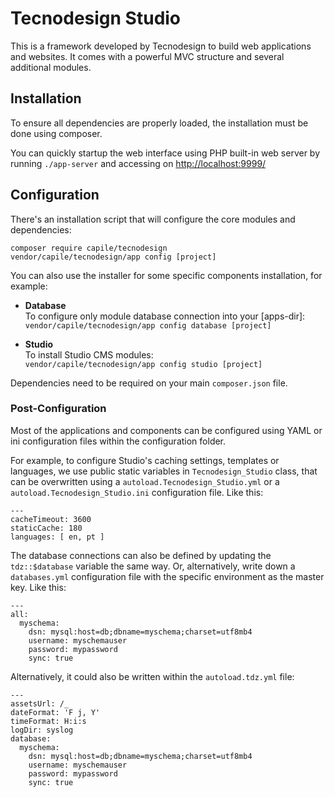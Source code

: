 
Tecnodesign Studio 
==================

This is a framework developed by Tecnodesign to build web applications and websites. It comes with a powerful MVC structure and several additional modules.

## Installation

To ensure all dependencies are properly loaded, the installation must be done using composer.

You can quickly startup the web interface using PHP built-in web server by running `./app-server` and accessing on <http://localhost:9999/>

## Configuration

There's an installation script that will configure the core modules and dependencies:

```
composer require capile/tecnodesign
vendor/capile/tecnodesign/app config [project]
```

You can also use the installer for some specific components installation, for example:

- **Database**   
  To configure only module database connection into your [apps-dir]:  
  `vendor/capile/tecnodesign/app config database [project]`

- **Studio**   
  To install Studio CMS modules:   
  `vendor/capile/tecnodesign/app config studio [project]`

Dependencies need to be required on your main `composer.json` file.

### Post-Configuration

Most of the applications and components can be configured using YAML or ini configuration files within the configuration folder.

For example, to configure Studio's caching settings, templates or languages, we use public static variables in `Tecnodesign_Studio` class, that can be overwritten using a `autoload.Tecnodesign_Studio.yml` or a `autoload.Tecnodesign_Studio.ini` configuration file. Like this:

```
---
cacheTimeout: 3600
staticCache: 180
languages: [ en, pt ]
```

The database connections can also be defined by updating the `tdz::$database` variable the same way. Or, alternatively, write down a `databases.yml` configuration file with the specific environment as the master key. Like this:

```
---
all:
  myschema:
    dsn: mysql:host=db;dbname=myschema;charset=utf8mb4
    username: myschemauser
    password: mypassword
    sync: true
```

Alternatively, it could also be written within the `autoload.tdz.yml` file:

```
---
assetsUrl: /_
dateFormat: 'F j, Y'
timeFormat: H:i:s
logDir: syslog
database:
  myschema:
    dsn: mysql:host=db;dbname=myschema;charset=utf8mb4
    username: myschemauser
    password: mypassword
    sync: true
```

